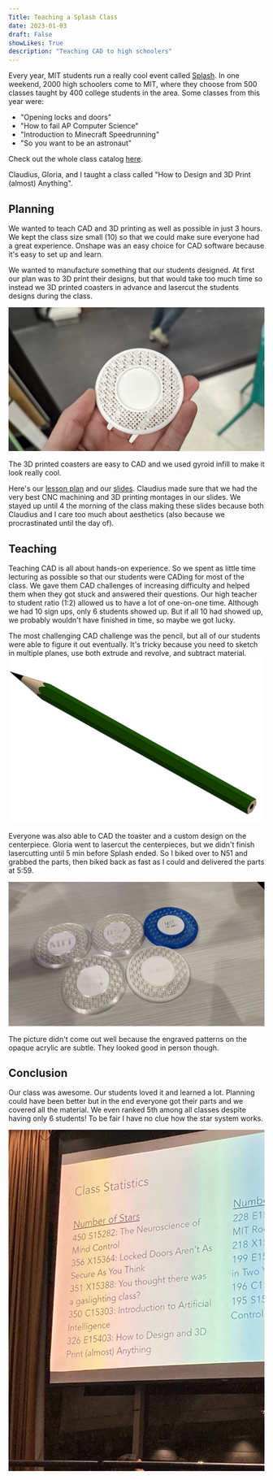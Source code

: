 ```yaml
---
Title: Teaching a Splash Class
date: 2023-01-03
draft: False
showLikes: True
description: "Teaching CAD to high schoolers"
---
```


Every year, MIT students run a really cool event called [Splash](https://esp.mit.edu/learn/Splash/index.html). In one weekend, 2000 high schoolers come to MIT, where they choose from 500 classes taught by 400 college students in the area. Some classes from this year were:
 - "Opening locks and doors"
 - "How to fail AP Computer Science"
 - "Introduction to Minecraft Speedrunning"
 - "So you want to be an astronaut"

Check out the whole class catalog [here](https://esp.mit.edu/learn/Splash/2022/catalog).

Claudius, Gloria, and I taught a class called "How to Design and 3D Print (almost) Anything". 

## Planning

We wanted to teach CAD and 3D printing as well as possible in just 3 hours. We kept the class size small (10) so that we could make sure everyone had a great experience. Onshape was an easy choice for CAD software because it's easy to set up and learn. 

We wanted to manufacture something that our students designed. At first our plan was to 3D print their designs, but that would take too much time so instead we 3D printed coasters in advance and lasercut the students designs during the class.

![Coaster](images/splash_coaster.jpg)

The 3D printed coasters are easy to CAD and we used gyroid infill to make it look really cool.

Here's our [lesson plan](https://docs.google.com/document/d/1XVa7ItdFy6fospJ-ox6wwEgAug1G8FUFJRDCtE_za9s/edit?usp=sharing) and our [slides](https://docs.google.com/presentation/d/1WpeDzfjWGMT3YGSF8aeZ9FFo6ZFaLheqv-Ro-2Sl0sQ/edit?usp=sharing). Claudius made sure that we had the very best CNC machining and 3D printing montages in our slides. We stayed up until 4 the morning of the class making these slides because both Claudius and I care too much about aesthetics (also because we procrastinated until the day of).

## Teaching

Teaching CAD is all about hands-on experience. So we spent as little time lecturing as possible so that our students were CADing for most of the class. We gave them CAD challenges of increasing difficulty and helped them when they got stuck and answered their questions. Our high teacher to student ratio (1:2) allowed us to have a lot of one-on-one time. Although we had 10 sign ups, only 6 students showed up. But if all 10 had showed up, we probably wouldn't have finished in time, so maybe we got lucky. 

The most challenging CAD challenge was the pencil, but all of our students were able to figure it out eventually. It's tricky because you need to sketch in multiple planes, use both extrude and revolve, and subtract material. 
![Pencil](images/pencil_cad.png)

Everyone was also able to CAD the toaster and a custom design on the centerpiece. Gloria went to lasercut the centerpieces, but we didn't finish lasercutting until 5 min before Splash ended. So I biked over to N51 and grabbed the parts, then biked back as fast as I could and delivered the parts at 5:59. 

![splash parts](images/splash_parts.jpg)

The picture didn't come out well because the engraved patterns on the opaque acrylic are subtle. They looked good in person though.

## Conclusion

Our class was awesome. Our students loved it and learned a lot. Planning could have been better but in the end everyone got their parts and we covered all the material. We even ranked 5th among all classes despite having only 6 students! To be fair I have no clue how the star system works.

![Leaderboard](images/leaderboard.jpg)